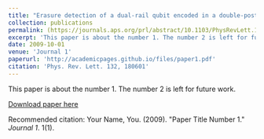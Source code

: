```yaml
---
title: "Erasure detection of a dual-rail qubit encoded in a double-post superconducting cavity"
collection: publications
permalink: (https://journals.aps.org/prl/abstract/10.1103/PhysRevLett.132.180601)
excerpt: 'This paper is about the number 1. The number 2 is left for future work.'
date: 2009-10-01
venue: 'Journal 1'
paperurl: 'http://academicpages.github.io/files/paper1.pdf'
citation: 'Phys. Rev. Lett. 132, 180601'
---
```

This paper is about the number 1. The number 2 is left for future work.

[Download paper here](https://journals.aps.org/prl/abstract/10.1103/PhysRevLett.132.180601)

Recommended citation: Your Name, You. (2009). "Paper Title Number 1." <i>Journal 1</i>. 1(1).
